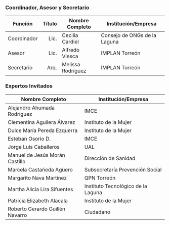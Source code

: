 
### Coordinador, Asesor y Secretario

Función     | Título | Nombre Completo          | Institución/Empresa
------------|-------:|--------------------------|---------------------
Coordinador | Lic.   | Cecilia Cardiel          | Consejo de ONGs de la Laguna
Asesor      | Lic.   | Alfredo Viesca           | IMPLAN Torreón
Secretario  | Arq.   | Melissa Rodríguez        | IMPLAN Torreón


### Expertos Invitados

Nombre Completo                  | Institución/Empresa              
---------------------------------|----------------------------------
Alejandro Ahumada Rodríguez 	 | IMCE
Clementina Aguilera Álvarez      | Instituto de la Mujer
Dulce María Pereda Ezquerra	     | Instituto de la Mujer
Esteban Osorio D.                | IMCE
Jorge Luis Caballeros            | UAL
Manuel de Jesús Morán Castillo   | Dirección de Sanidad
Marcela Castañeda Agüero         | Subsecretaría Prevención Social 
Margarito Nava Martínez          | QPN Torreón
Martha Alicia Lira Sifuentes     | Instituto Tecnológico de la Laguna
Patricia Elizabeth Alacala       | Instituto de la Mujer
Roberto Gerardo Guillèn Navarro  | Ciudadano

